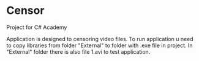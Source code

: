 # Censor
Project for C# Academy

Application is designed to censoring video files. 
To run application u need to copy libraries from folder "External" to folder with .exe file in project.
In "External" folder there is also file 1.avi to test application.
